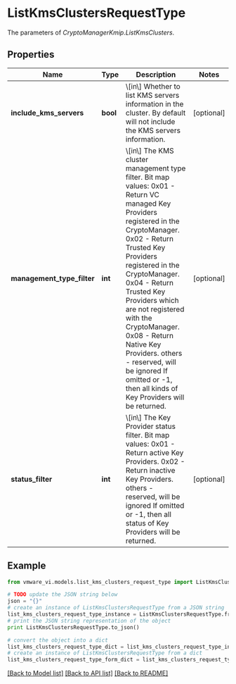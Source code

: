 # ListKmsClustersRequestType

The parameters of *CryptoManagerKmip.ListKmsClusters*. 

## Properties
Name | Type | Description | Notes
------------ | ------------- | ------------- | -------------
**include_kms_servers** | **bool** | \\[in\\] Whether to list KMS servers information in the cluster. By default will not include the KMS servers information.  | [optional] 
**management_type_filter** | **int** | \\[in\\] The KMS cluster management type filter. Bit map values: 0x01 - Return VC managed Key Providers registered in the CryptoManager. 0x02 - Return Trusted Key Providers registered in the CryptoManager. 0x04 - Return Trusted Key Providers which are not registered with the CryptoManager. 0x08 - Return Native Key Providers. others - reserved, will be ignored If omitted or -1, then all kinds of Key Providers will be returned.  | [optional] 
**status_filter** | **int** | \\[in\\] The Key Provider status filter. Bit map values: 0x01 - Return active Key Providers. 0x02 - Return inactive Key Providers. others - reserved, will be ignored If omitted or -1, then all status of Key Providers will be returned.  | [optional] 

## Example

```python
from vmware_vi.models.list_kms_clusters_request_type import ListKmsClustersRequestType

# TODO update the JSON string below
json = "{}"
# create an instance of ListKmsClustersRequestType from a JSON string
list_kms_clusters_request_type_instance = ListKmsClustersRequestType.from_json(json)
# print the JSON string representation of the object
print ListKmsClustersRequestType.to_json()

# convert the object into a dict
list_kms_clusters_request_type_dict = list_kms_clusters_request_type_instance.to_dict()
# create an instance of ListKmsClustersRequestType from a dict
list_kms_clusters_request_type_form_dict = list_kms_clusters_request_type.from_dict(list_kms_clusters_request_type_dict)
```
[[Back to Model list]](../README.md#documentation-for-models) [[Back to API list]](../README.md#documentation-for-api-endpoints) [[Back to README]](../README.md)


